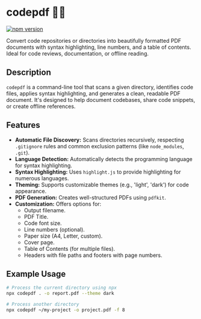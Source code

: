 # codepdf 📄✨

[![npm version](https://badge.fury.io/js/codepdf.svg)](https://badge.fury.io/js/codepdf) 

Convert code repositories or directories into beautifully formatted PDF documents with syntax highlighting, line numbers, and a table of contents. Ideal for code reviews, documentation, or offline reading.

## Description

`codepdf` is a command-line tool that scans a given directory, identifies code files, applies syntax highlighting, and generates a clean, readable PDF document. It's designed to help document codebases, share code snippets, or create offline references.

## Features

* **Automatic File Discovery:** Scans directories recursively, respecting `.gitignore` rules and common exclusion patterns (like `node_modules`, `.git`).
* **Language Detection:** Automatically detects the programming language for syntax highlighting.
* **Syntax Highlighting:** Uses `highlight.js` to provide highlighting for numerous languages.
* **Theming:** Supports customizable themes (e.g., 'light', 'dark') for code appearance.
* **PDF Generation:** Creates well-structured PDFs using `pdfkit`.
* **Customization:** Offers options for:
    * Output filename.
    * PDF Title.
    * Code font size.
    * Line numbers (optional).
    * Paper size (A4, Letter, custom).
    * Cover page.
    * Table of Contents (for multiple files).
    * Headers with file paths and footers with page numbers.


## Example Usage


```bash
# Process the current directory using npx
npx codepdf . -o report.pdf --theme dark

# Process another directory
npx codepdf ~/my-project -o project.pdf -f 8
```
